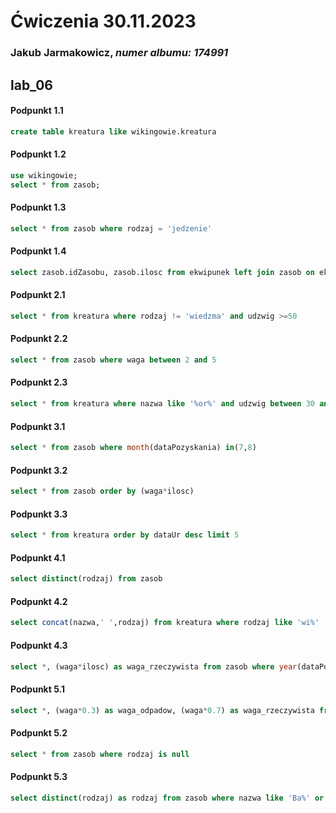 
# Ćwiczenia 30.11.2023
### Jakub Jarmakowicz, _numer albumu: 174991_
## lab_06
#### Podpunkt 1.1
```sql
create table kreatura like wikingowie.kreatura
```
#### Podpunkt 1.2
```sql
use wikingowie;
select * from zasob;
```
#### Podpunkt 1.3
```sql
select * from zasob where rodzaj = 'jedzenie'
```
#### Podpunkt 1.4
```sql
select zasob.idZasobu, zasob.ilosc from ekwipunek left join zasob on ekwipunek.idZasobu = zasob.idZasobu where idKreatury in(1,3,5)
```
#### Podpunkt 2.1
```sql
select * from kreatura where rodzaj != 'wiedzma' and udzwig >=50
```
#### Podpunkt 2.2
```sql
select * from zasob where waga between 2 and 5
```
#### Podpunkt 2.3
```sql
select * from kreatura where nazwa like '%or%' and udzwig between 30 and 70
```
#### Podpunkt 3.1
```sql
select * from zasob where month(dataPozyskania) in(7,8)
```
#### Podpunkt 3.2
```sql
select * from zasob order by (waga*ilosc)
```
#### Podpunkt 3.3
```sql
select * from kreatura order by dataUr desc limit 5
```
#### Podpunkt 4.1
```sql
select distinct(rodzaj) from zasob
```
#### Podpunkt 4.2
```sql
select concat(nazwa,' ',rodzaj) from kreatura where rodzaj like 'wi%'
```
#### Podpunkt 4.3
```sql
select *, (waga*ilosc) as waga_rzeczywista from zasob where year(dataPozyskania) between 2000 and 2007
```
#### Podpunkt 5.1
```sql
select *, (waga*0.3) as waga_odpadow, (waga*0.7) as waga_rzeczywista from zasob where rodzaj = 'jedzenie'
```
#### Podpunkt 5.2
```sql
select * from zasob where rodzaj is null
```
#### Podpunkt 5.3
```sql
select distinct(rodzaj) as rodzaj from zasob where nazwa like 'Ba%' or nazwa like '%os' order by rodzaj
```
